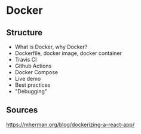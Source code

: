 # Docker

## Structure

- What is Docker, why Docker?
- Dockerfile, docker image, docker container
- Travis CI
- Github Actions
- Docker Compose
- Live demo
- Best practices
- "Debugging"

## Sources

https://mherman.org/blog/dockerizing-a-react-app/
